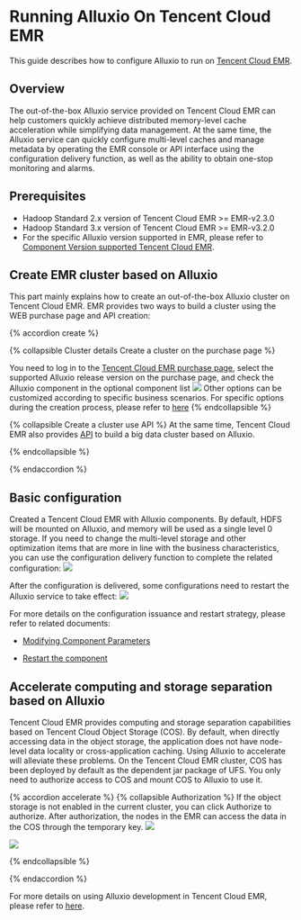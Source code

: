 # Running Alluxio On Tencent Cloud EMR

This guide describes how to configure Alluxio to run on [Tencent Cloud EMR](https://cloud.tencent.com/product/emr).


## Overview
The out-of-the-box Alluxio service provided on Tencent Cloud EMR can help customers quickly achieve distributed memory-level cache acceleration while simplifying data management. At the same time, the Alluxio service can quickly configure multi-level caches and manage metadata by operating the EMR console or API interface using the configuration delivery function, as well as the ability to obtain one-stop monitoring and alarms.


## Prerequisites
- Hadoop Standard 2.x version of Tencent Cloud EMR >= EMR-v2.3.0
- Hadoop Standard 3.x version of Tencent Cloud EMR >= EMR-v3.2.0
- For the specific Alluxio version supported in EMR, please refer to [Component Version supported Tencent Cloud EMR](https://intl.cloud.tencent.com/document/product/1026/31095).

## Create EMR cluster based on Alluxio
This part mainly explains how to create an out-of-the-box Alluxio cluster on Tencent Cloud EMR. EMR provides two ways to build a cluster using the WEB purchase page and API creation:

{% accordion create %}

  {% collapsible Cluster details Create a cluster on the purchase page %}

You need to log in to the [Tencent Cloud EMR purchase page](https://buy.cloud.tencent.com/emapreduce/), select the supported Alluxio release version on the purchase page, and check the Alluxio component in the optional component list
  ![](https://application-display-1259353343.cos.ap-hongkong.myqcloud.com/alluxio/alluxio-create.png)
Other options can be customized according to specific business scenarios. For specific options during the creation process, please refer to [here](https://intl.cloud.tencent.com/document/product/1026/31097)
  {% endcollapsible %}
  
  {% collapsible Create a cluster use API %}
At the same time, Tencent Cloud EMR also provides [API](https://intl.cloud.tencent.com/document/product/1026/31045) to build a big data cluster based on Alluxio.

  {% endcollapsible %}

{% endaccordion %}

## Basic configuration
Created a Tencent Cloud EMR with Alluxio components. By default, HDFS will be mounted on Alluxio, and memory will be used as a single level 0 storage. If you need to change the multi-level storage and other optimization items that are more in line with the business characteristics, you can use the configuration delivery function to complete the related configuration:
  ![](https://application-display-1259353343.cos.ap-hongkong.myqcloud.com/alluxio/alluxio-config.png)
  
After the configuration is delivered, some configurations need to restart the Alluxio service to take effect:
  ![](https://application-display-1259353343.cos.ap-hongkong.myqcloud.com/alluxio/alluxio-restart.png)
  
For more details on the configuration issuance and restart strategy, please refer to related documents:

- [Modifying Component Parameters](https://intl.cloud.tencent.com/document/product/1026/31109)

- [Restart the component](https://intl.cloud.tencent.com/document/product/1026/31110)

## Accelerate computing and storage separation based on Alluxio
Tencent Cloud EMR provides computing and storage separation capabilities based on Tencent Cloud Object Storage (COS). By default, when directly accessing data in the object storage, the application does not have node-level data locality or cross-application caching. Using Alluxio to accelerate will alleviate these problems.
On the Tencent Cloud EMR cluster, COS has been deployed by default as the dependent jar package of UFS. You only need to authorize access to COS and mount COS to Alluxio to use it.

{% accordion accelerate %}
  {% collapsible Authorization %}
If the object storage is not enabled in the current cluster, you can click Authorize to authorize. After authorization, the nodes in the EMR can access the data in the COS through the temporary key.
  ![](https://application-display-1259353343.cos.ap-hongkong.myqcloud.com/alluxio/cos-auth.png)
  
  ![](https://application-display-1259353343.cos.ap-hongkong.myqcloud.com/alluxio/auth-confirm.png)

  {% endcollapsible %}
  
{% endaccordion %}

For more details on using Alluxio development in Tencent Cloud EMR, please refer to [here](https://intl.cloud.tencent.com/document/product/1026/31168).
